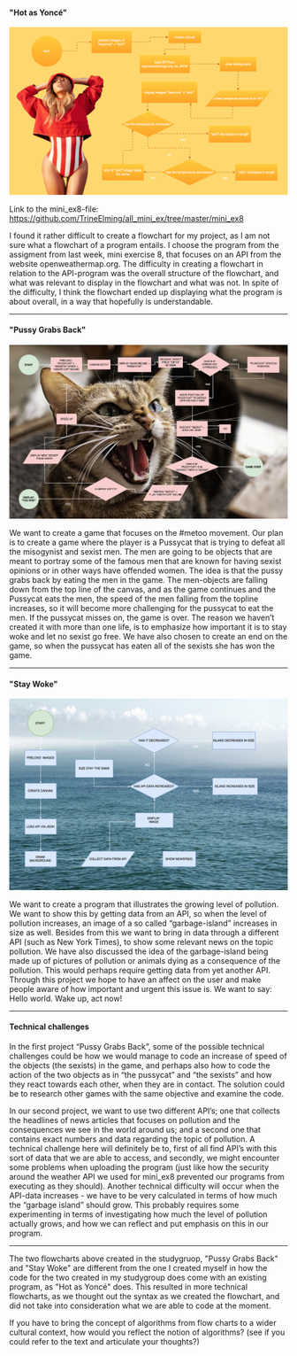 #### "Hot as Yoncé"

![ScreenShot](https://github.com/TrineElming/all_mini_ex/blob/master/mini_ex9/hotasyonce.png)

Link to the mini_ex8-file: https://github.com/TrineElming/all_mini_ex/tree/master/mini_ex8

I found it rather difficult to create a flowchart for my project, as I am not sure what a flowchart of a program entails. I choose the program from the assigment from last week, mini exercise 8, that focuses on an API from the website openweathermap.org. The difficulty in creating a flowchart in relation to the API-program was the overall structure of the flowchart, and what was relevant to display in the flowchart and what was not. In spite of the difficulty, I think the flowchart ended up displaying what the program is about overall, in a way that hopefully is understandable.
________

#### "Pussy Grabs Back"

![ScreenShot](https://github.com/TrineElming/all_mini_ex/blob/master/mini_ex9/pussygrabsback.png)

We want to create a game that focuses on the #metoo movement. Our plan is to create a game where the player is a Pussycat that is trying to defeat all the misogynist and sexist men. The men are going to be objects that are meant to portray some of the famous men that are known for having sexist opinions or in other ways have offended women. The idea is that the pussy grabs back by eating the men in the game. The men-objects are falling down from the top line of the canvas, and as the game continues and the Pussycat eats the men, the speed of the men falling from the topline increases, so it will become more challenging for the pussycat to eat the men. If the pussycat misses on, the game is over. The reason we haven’t created it with more than one life, is to emphasize how important it is to stay woke and let no sexist go free. 
We have also chosen to create an end on the game, so when the pussycat has eaten all of the sexists she has won the game.
________

#### "Stay Woke"

![ScreenShot](https://github.com/TrineElming/all_mini_ex/blob/master/mini_ex9/staywoke.png)

We want to create a program that illustrates the growing level of pollution. We want to show this by getting data from an API, so when the level of pollution increases, an image of a so called “garbage-island” increases in size as well. Besides from this we want to bring in data through a different API (such as New York Times), to show some relevant news on the topic pollution. We have also discussed the idea of the garbage-island being made up of pictures of pollution or animals dying as a consequence of the pollution. This would perhaps require getting data from yet another API. Through this project we hope to have an affect on the user and make people aware of how important and urgent this issue is. We want to say: Hello world. Wake up, act now!
________

#### Technical challenges

In the first project “Pussy Grabs Back”, some of the possible technical challenges could be how we would manage to code an increase of speed of the objects (the sexists) in the game, and perhaps also how to code the action of the two objects as in “the pussycat” and “the sexists” and how they react towards each other, when they are in contact. The solution could be to research other games with the same objective and examine the code.

In our second project, we want to use two different API’s; one that collects the headlines of news articles that focuses on pollution and the consequences we see in the world around us; and a second one that contains exact numbers and data regarding the topic of pollution. A technical challenge here will definitely be to, first of all find API’s with this sort of data that we are able to access, and secondly, we might encounter some problems when uploading the program (just like how the security around the weather API we used for mini_ex8 prevented our programs from executing as they should). 
Another technical difficulty will occur when the API-data increases - we have to be very calculated in terms of how much the “garbage island” should grow. This probably requires some experimenting in terms of investigating how much the level of pollution actually grows, and how we can reflect and put emphasis on this in our program. 
________

The two flowcharts above created in the studygruop, "Pussy Grabs Back" and "Stay Woke" are different from the one I created myself in how the code for the two created in my studygroup does come with an existing program, as "Hot as Yoncé" does. 
This resulted in more technical flowcharts, as we thought out the syntax as we created the flowchart, and did not take into consideration what we are able to code at the moment. 

If you have to bring the concept of algorithms from flow charts to a wider cultural context, how would you reflect the notion of algorithms? (see if you could refer to the text and articulate your thoughts?)

